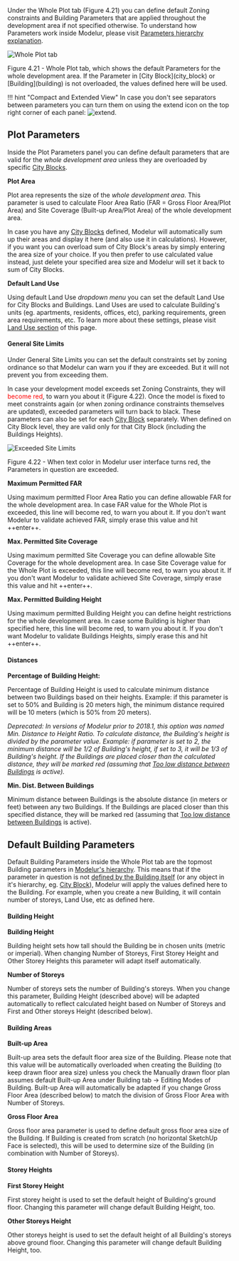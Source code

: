 Under the Whole Plot tab (Figure 4.21) you can define default Zoning constraints and Building Parameters that are applied throughout the development area if not specified otherwise. To understand how Parameters work inside Modelur, please visit [Parameters hierarchy explanation](/quickstart/#step-3-changing-the-parameters).

![Whole Plot tab](../img/modelur_whole_plot_tab.png)
<figcaption>Figure 4.21 - Whole Plot tab, which shows the default Parameters for the whole development area. If the Parameter in [City Block](city_block) or [Building](building) is not overloaded, the values defined here will be used.</figcaption>

!!! hint "Compact and Extended View"
    In case you don't see separators between parameters you can turn them on using the extend icon on the top right corner of each panel: <img src="../../img/modelur_more_ui_icon.png" alt="extend" class="inline">.

Plot Parameters
---------------
Inside the Plot Parameters panel you can define default parameters that are valid for the _whole development area_ unless they are overloaded by specific [City Blocks](city_block).

**Plot Area**

Plot area represents the size of the _whole development area_. This parameter is used to calculate Floor Area Ratio (FAR = Gross Floor Area/Plot Area) and Site Coverage (Built-up Area/Plot Area) of the whole development area.

In case you have any [City Blocks](city_block) defined, Modelur will automatically sum up their areas and display it here (and also use it in calculations). However, if you want you can overload sum of City Block's areas by simply entering the area size of your choice. If you then prefer to use calculated value instead, just delete your specified area size and Modelur will set it back to sum of City Blocks.   

**Default Land Use**

Using default Land Use _dropdown menu_ you can set the default Land Use for City Blocks and Buildings. Land Uses are used to calculate Building's units (eg. apartments, residents, offices, etc), parking requirements, green area requirements, etc. To learn more about these settings, please visit [Land Use section](land_use) of this page.

#### General Site Limits ####

Under General Site Limits you can set the default constraints set by zoning ordinance so that Modelur can warn you if they are exceeded. But it will not prevent you from exceeding them.

In case your development model exceeds set Zoning Constraints, they will <span style="color:red">become red</span>, to warn you about it (Figure 4.22). Once the model is fixed to meet constraints again (or when zoning ordinance constraints themselves are updated), exceeded parameters will turn back to black. These parameters can also be set for each [City Block](city_block/#selected-city-block-parameters) separately. When defined on City Block level, they are valid only for that City Block (including the Buildings Heights).

![Exceeded Site Limits](../img/modelur_exceeded_site_limits.png)
<figcaption>Figure 4.22 - When text color in Modelur user interface turns red, the Parameters in question are exceeded.</figcaption>

**Maximum Permitted FAR**

Using maximum permitted Floor Area Ratio you can define allowable FAR for the whole development area. In case FAR value for the Whole Plot is exceeded, this line will become red, to warn you about it. If you don't want Modelur to validate achieved FAR, simply erase this value and hit ++enter++.

**Max. Permitted Site Coverage**

Using maximum permitted Site Coverage you can define allowable Site Coverage for the whole development area. In case Site Coverage value for the Whole Plot is exceeded, this line will become red, to warn you about it. If you don't want Modelur to validate achieved Site Coverage, simply erase this value and hit ++enter++.

**Max. Permitted Building Height**

Using maximum permitted Building Height you can define height restrictions for the whole development area. In case some Building is higher than specified here, this line will become red, to warn you about it. If you don't want Modelur to validate Buildings Heights, simply erase this and hit ++enter++.

#### Distances ####

**Percentage of Building Height:**

Percentage of Building Height is used to calculate minimum distance between two Buildings based on their heights. Example: if this parameter is set to 50% and Building is 20 meters high, the minimum distance required will be 10 meters (which is 50% from 20 meters).

_Deprecated: In versions of Modelur prior to 2018.1, this option was named Min. Distance to Height Ratio. To calculate distance, the Building's height is divided by the parameter value. Example: if parameter is set to 2, the minimum distance will be 1/2 of Building's height, if set to 3, it will be 1/3 of Building's height. If the Buildings are placed closer than the calculated distance, they will be marked red (assuming that [Too low distance between Buildings](survey/#warnings) is active)._

**Min. Dist. Between Buildings**

Minimum distance between Buildings is the absolute distance (in meters or feet) between any two Buildings. If the Buildings are placed closer than this specified distance, they will be marked red (assuming that [Too low distance between Buildings](survey/#warnings) is active).

Default Building Parameters
---------------------------
Default Building Parameters inside the Whole Plot tab are the topmost Building parameters in [Modelur's hierarchy](/quickstart/#step-3-changing-the-parameters). This means that if the parameter in question is not [defined by the Building itself](building/#selected-building-parameters) (or any object in it's hierarchy, eg. [City Block](city_block)), Modelur will apply the values defined here to the Building. For example, when you create a new Building, it will contain number of storeys, Land Use, etc as defined here.

#### Building Height ####

**Building Height**

Building height sets how tall should the Building be in chosen units (metric or imperial). When changing Number of Storeys, First Storey Height and Other Storey Heights this parameter will adapt itself automatically.

**Number of Storeys**

Number of storeys sets the number of Building's storeys. When you change this parameter, Building Height (described above) will be adapted automatically to reflect calculated height based on Number of Storeys and First and Other storeys Height (described below).

#### Building Areas ####

**Built-up Area**

Built-up area sets the default floor area size of the Building. Please note that this value will be automatically overloaded when creating the Building (to keep drawn floor area size) unless you check the Manually drawn floor plan assumes default Built-up Area under Building tab → Editing Modes of Building. Built-up Area will automatically be adapted if you change Gross Floor Area (described below) to match the division of Gross Floor Area with Number of Storeys.

**Gross Floor Area**

Gross floor area parameter is used to define default gross floor area size of the Building. If Building is created from scratch (no horizontal SketchUp Face is selected), this will be used to determine size of the Building (in combination with Number of Storeys).

#### Storey Heights ####

**First Storey Height**

First storey height is used to set the default height of Building's ground floor. Changing this parameter will change default Building Height, too.

**Other Storeys Height**

Other storeys height is used to set the default height of all Building's storeys above ground floor. Changing this parameter will change default Building Height, too.
